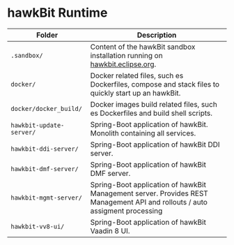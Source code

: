 hawkBit Runtime
===


| Folder                   | Description                                                                                                                |
|--------------------------|----------------------------------------------------------------------------------------------------------------------------|
| `.sandbox/`              | Content of the hawkBit sandbox installation running on [hawkbit.eclipse.org](https://hawkbit.eclipse.org/UI/).             |
| `docker/`                | Docker related files, such es Dockerfiles, compose and stack files to quickly start up an hawkBit.                         |
| `docker/docker_build/`   | Docker images build related files, such es Dockerfiles and build shell scripts.                                            |
| `hawkbit-update-server/` | Spring-Boot application of hawkBit. Monolith containing all services.                                                      |
| `hawkbit-ddi-server/`    | Spring-Boot application of hawkBit DDI server.                                                                             |
| `hawkbit-dmf-server/`    | Spring-Boot application of hawkBit DMF server.                                                                             |
| `hawkbit-mgmt-server/`   | Spring-Boot application of hawkBit Management server. Provides REST Management API and rollouts / auto assigment processing |
| `hawkbit-vv8-ui/`        | Spring-Boot application of hawkBit Vaadin 8 UI.                                                                            |
